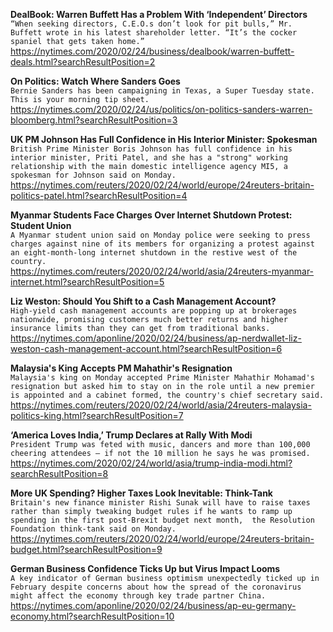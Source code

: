 **DealBook: Warren Buffett Has a Problem With ‘Independent’ Directors**\
`“When seeking directors, C.E.O.s don’t look for pit bulls,” Mr. Buffett wrote in his latest shareholder letter. “It’s the cocker spaniel that gets taken home.”`\
https://nytimes.com/2020/02/24/business/dealbook/warren-buffett-deals.html?searchResultPosition=2

**On Politics: Watch Where Sanders Goes**\
`Bernie Sanders has been campaigning in Texas, a Super Tuesday state. This is your morning tip sheet.`\
https://nytimes.com/2020/02/24/us/politics/on-politics-sanders-warren-bloomberg.html?searchResultPosition=3

**UK PM Johnson Has Full Confidence in His Interior Minister: Spokesman**\
`British Prime Minister Boris Johnson has full confidence in his interior minister, Priti Patel, and she has a "strong" working relationship with the main domestic intelligence agency MI5, a spokesman for Johnson said on Monday.`\
https://nytimes.com/reuters/2020/02/24/world/europe/24reuters-britain-politics-patel.html?searchResultPosition=4

**Myanmar Students Face Charges Over Internet Shutdown Protest: Student Union**\
`A Myanmar student union said on Monday police were seeking to press charges against nine of its members for organizing a protest against an eight-month-long internet shutdown in the restive west of the country.`\
https://nytimes.com/reuters/2020/02/24/world/asia/24reuters-myanmar-internet.html?searchResultPosition=5

**Liz Weston: Should You Shift to a Cash Management Account?**\
`High-yield cash management accounts are popping up at brokerages nationwide, promising customers much better returns and higher insurance limits than they can get from traditional banks. `\
https://nytimes.com/aponline/2020/02/24/business/ap-nerdwallet-liz-weston-cash-management-account.html?searchResultPosition=6

**Malaysia's King Accepts PM Mahathir's Resignation**\
`Malaysia's king on Monday accepted Prime Minister Mahathir Mohamad's resignation but asked him to stay on in the role until a new premier is appointed and a cabinet formed, the country's chief secretary said.`\
https://nytimes.com/reuters/2020/02/24/world/asia/24reuters-malaysia-politics-king.html?searchResultPosition=7

**‘America Loves India,’ Trump Declares at Rally With Modi**\
`President Trump was feted with music, dancers and more than 100,000 cheering attendees — if not the 10 million he says he was promised.`\
https://nytimes.com/2020/02/24/world/asia/trump-india-modi.html?searchResultPosition=8

**More UK Spending? Higher Taxes Look Inevitable: Think-Tank**\
`Britain's new finance minister Rishi Sunak will have to raise taxes rather than simply tweaking budget rules if he wants to ramp up spending in the first post-Brexit budget next month,  the Resolution Foundation think-tank said on Monday.`\
https://nytimes.com/reuters/2020/02/24/world/europe/24reuters-britain-budget.html?searchResultPosition=9

**German Business Confidence Ticks Up but Virus Impact Looms**\
`A key indicator of German business optimism unexpectedly ticked up in February despite concerns about how the spread of the coronavirus might affect the economy through key trade partner China.`\
https://nytimes.com/aponline/2020/02/24/business/ap-eu-germany-economy.html?searchResultPosition=10

